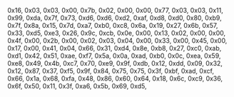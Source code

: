 0x16, 0x03, 0x03, 0x00, 0x7b,
0x02, 0x00, 0x00, 0x77, 0x03, 0x03, 0x11, 0x99, 0xda, 0x7f, 0x73, 0xd6, 0xd6, 0xd2, 0xaf, 0xd8,
0xd0, 0x80, 0xb9, 0x7f, 0x8a, 0x15, 0x7d, 0xa7, 0xb0, 0xc8, 0x6a, 0x19, 0x27, 0x6b, 0x57, 0x33,
0xd5, 0xe3, 0x26, 0x9c, 0xcb, 0x0e, 0x00, 0x13, 0x02, 0x00, 0x00, 0x4f, 0x00, 0x2b, 0x00, 0x02,
0x03, 0x04, 0x00, 0x33, 0x00, 0x45, 0x00, 0x17, 0x00, 0x41, 0x04, 0x66, 0x31, 0xd4, 0x8e, 0xb8,
0x27, 0xc0, 0xab, 0xd1, 0x42, 0x51, 0xae, 0xf7, 0x5a, 0x0a, 0xad, 0xb0, 0x0c, 0xea, 0x59, 0xe8,
0x49, 0x4b, 0xc7, 0x70, 0xe9, 0x9f, 0xdb, 0x12, 0xdd, 0x09, 0x32, 0x12, 0x87, 0x37, 0xf5, 0x9f,
0x84, 0x75, 0x75, 0x3f, 0xbf, 0xad, 0xcf, 0x66, 0x1a, 0x68, 0xfa, 0x48, 0x86, 0x60, 0x64, 0x18,
0x6c, 0xc9, 0x36, 0x6f, 0x50, 0x11, 0x3f, 0xa6, 0x5b, 0x69, 0xd5,